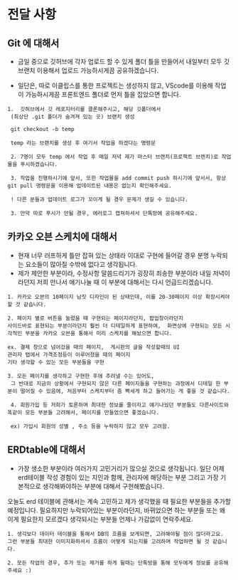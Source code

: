 # 전달 사항

## Git 에 대해서
- 금일 중으로 깃허브에 각자 업로드 할 수 있게 폴더 틀을 만들어서 내일부터 모두 깃 브랜치 이용해서 업로드 가능하시게끔 공유하겠습니다.

- 일단은, 따로 이클립스를 통한 프로젝트는 생성하지 않고, VScode를 이용해 작업이 가능하시게끔 프론트엔드 폴더로 먼저 틀을 잡았으면 합니다.

```
1.  깃허브에서 깃 레포지터리를 클론해주시고, 해당 깃폴더에서
 (최상단 .git 폴더가 숨겨져 있는 곳) 브랜치 생성

 git checkout -b temp

 temp 라는 브랜치를 생성 후 여기서 작업을 하겠다는 명령문

 2. 7명이 모두 temp 에서 작업 후 매일 저녁 제가 마스터 브랜치(프로젝트 브랜치)로 작업물을 푸시하겠습니다.

 3. 작업을 진행하시기에 앞서, 또한 작업물을 add commit push 하시기에 앞서서, 항상 git pull 명령문을 이용해 업데이트된 내용은 없는지 확인해주세요.

 ! 다른 분들과 업데이트 로그가 꼬이게 될 경우 문제가 생길 수 있습니다.

 3. 만약 따로 푸시가 안될 경우, 에러로그 캡쳐하셔서 단톡방에 공유해주세요.

```

## 카카오 오븐 스케치에 대해서


- 현재 너무 러프하게 틀만 잡혀 있는 상태라 이대로 구현에 들어갈 경우 분명 누락되는 요소들이 많아질 수밖에 없다고 생각됩니다.
- 제가 제안한 부분이라, 수정사항 말씀드리기가 굉장히 죄송한 부분이라 내일 저녁이라던지 저희 만나서 얘기나눌 때 이 부분에 대해서는 다시 언급드리겠습니다.

```
1. 카카오 오븐의 10페이지 남짓 디자인이 된 상태인데, 이를 20-30페이지 이상 확장시켜야할 것 같습니다.

2. 페이지 별로 버튼을 눌렀을 때 구현되는 페이지라던지, 팝업창이라던지
사이드바로 표현되는 부분이라던지 훨씬 더 디테일하게 표현하여,  화면상에 구현되는 모든 시각적인 부분을 카카오 오븐을 통해서 미리 스케치를 해놨으면 합니다.

ex. 결제 창으로 넘어갔을 때의 페이지,  게시판의 글을 작성할때의 UI
관리자 탭에서 가격조정등이 이루어졌을 때의 페이지
기타 생각할 수 있는 모든 부분들을 구현

3. 모든 페이지를 생각하고 구현한 후에 추려낼 수는 있어도,
 그 반대로 지금의 상황에서 구현되지 않은 다른 페이지들을 구현하는 과정에서 디테일 한 부분이 떨어질 수 있음에, 처음부터 스케치부터 좀 빡세게 하고 들어가는 게 좋을 것 같습니다.

 4. 회원가입 등 저희가 토론하며 최대한 정보를 줄이자고 얘기나눴던 부분들도 다른사이트와 똑같이 모든 부분들 고려해서, 페이지를 만들었으면 좋겠습니다.

 ex) 가입시 회원의 성별 , 주소 등을 누락하지 않고 모두 고려함. 
```


## ERDtable에 대해서

- 가장 생소한 부분이라 여러가지 고민거리가 많으실 것으로 생각됩니다. 일단 어제 erd테이블 작성 경험이 있는 지인과 함께, 관리자에 해당하는 부분 그리고 가장 기본적으로 생각해봐야하는 부분에 대해서 구현해봤습니다.

오늘도 erd 테이블에 관해서는 계속 고민하고 제가 생각했을 때 필요한 부분들을 추가할 예정입니다.
필요하지만 누락되어있는 부분이라던지, 바뀌었으면 하는 부분들 또는 왜 이게 필요한지 모르겠다 생각되시는 부분들 언제나 가감없이 연락주세요.


```
1. 생각보다 데이터 테이블을 통해서 DB의 흐름을 보게되면, 고려해야될 점이 많더라고요. 그런 부분들 최대한 이미지화하셔서 흐름이 어떻게 되는지를 고려하며 작업하면 될 것 같습니다.

2. 모든 작업의 경우, 추가 또는 제거를 하게 될때는 단톡방을 통해 모두에게 정보를 공유해주세요 :)
```